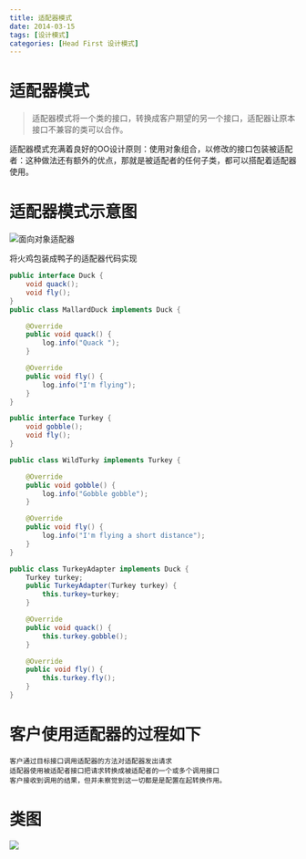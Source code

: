 ```yaml
---
title: 适配器模式
date: 2014-03-15
tags: [设计模式]
categories: [Head First 设计模式]
---
```

# 适配器模式
> 适配器模式将一个类的接口，转换成客户期望的另一个接口，适配器让原本接口不兼容的类可以合作。


适配器模式充满着良好的OO设计原则：使用对象组合，以修改的接口包装被适配者：这种做法还有额外的优点，那就是被适配者的任何子类，都可以搭配着适配器使用。

# 适配器模式示意图
![面向对象适配器](http://ww1.sinaimg.cn/large/818b7fe3gy1ficdtxmkijj20ie0lpjuu.jpg)

将火鸡包装成鸭子的适配器代码实现
```java
public interface Duck {
    void quack();
    void fly();
}
public class MallardDuck implements Duck {

    @Override
    public void quack() {
        log.info("Quack ");
    }

    @Override
    public void fly() {
        log.info("I'm flying");
    }
}

public interface Turkey {
    void gobble();
    void fly();
}

public class WildTurky implements Turkey {

    @Override
    public void gobble() {
        log.info("Gobble gobble");
    }

    @Override
    public void fly() {
        log.info("I'm flying a short distance");
    }
}

public class TurkeyAdapter implements Duck {
    Turkey turkey;
    public TurkeyAdapter(Turkey turkey) {
        this.turkey=turkey;
    }

    @Override
    public void quack() {
        this.turkey.gobble();
    }

    @Override
    public void fly() {
        this.turkey.fly();
    }
}

```
# 客户使用适配器的过程如下
    客户通过目标接口调用适配器的方法对适配器发出请求
    适配器使用被适配者接口把请求转换成被适配者的一个或多个调用接口
    客户接收到调用的结果，但并未察觉到这一切都是是配置在起转换作用。

# 类图
![](http://ww1.sinaimg.cn/large/818b7fe3gy1ficeqnyl51j20lq09nq4m.jpg)

